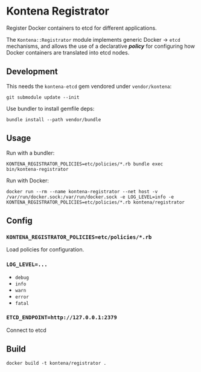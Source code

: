 # Kontena Registrator

Register Docker containers to etcd for different applications.

The `Kontena::Registrator` module implements generic Docker -> `etcd` mechanisms, and allows the use of a declarative ***policy*** for configuring how Docker containers are translated into etcd nodes.

## Development

This needs the `kontena-etcd` gem vendored under `vendor/kontena`:

`git submodule update --init`

Use bundler to install gemfile deps:

`bundle install --path vendor/bundle`

## Usage

Run with a bundler:

`KONTENA_REGISTRATOR_POLICIES=etc/policies/*.rb bundle exec bin/kontena-registrator`

Run with Docker:

`docker run --rm --name kontena-registrator --net host -v /var/run/docker.sock:/var/run/docker.sock -e LOG_LEVEL=info -e KONTENA_REGISTRATOR_POLICIES=etc/policies/*.rb kontena/registrator`

## Config

### `KONTENA_REGISTRATOR_POLICIES=etc/policies/*.rb`

Load policies for configuration.

### `LOG_LEVEL=...`

* `debug`
* `info`
* `warn`
* `error`
* `fatal`

### `ETCD_ENDPOINT=http://127.0.0.1:2379`

Connect to etcd

## Build

`docker build -t kontena/registrator .`
